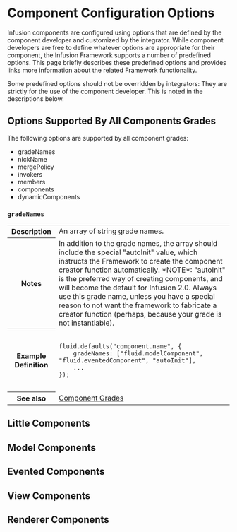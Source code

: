 # Component Configuration Options #

Infusion components are configured using options that are defined by the component developer and customized by the integrator. While component developers are free to define whatever options are appropriate for their component, the Infusion Framework supports a number of predefined options. This page briefly describes these predefined options and provides links more information about the related Framework functionality.

Some predefined options should not be overridden by integrators: They are strictly for the use of the component developer. This is noted in the descriptions below.

## Options Supported By All Components Grades ##

The following options are supported by all component grades:
* gradeNames
* nickName
* mergePolicy
* invokers
* members
* components
* dynamicComponents

### `gradeNames` ###
<table>
  <tr>
    <th>Description</th>
    <td>An array of string grade names.</td>
  </tr>
  <tr>
    <th>Notes</th>
    <td>In addition to the grade names, the array should include the special "autoInit" value, which instructs the Framework to create the component creator function automatically.
        *NOTE*: "autoInit" is the preferred way of creating components, and will become the default for Infusion 2.0. Always use this grade name, unless you have a special reason to not want the framework to fabricate a creator function (perhaps, because your grade is not instantiable).</td>
  </tr>
  <tr>
    <th>Example Definition</th>
    <td><pre>
<code>
fluid.defaults("component.name", {
    gradeNames: ["fluid.modelComponent", "fluid.eventedComponent", "autoInit"],
    ...
});
</code>
</pre></td>
  </tr>
  <tr>
    <th>See also</th>
    <td><a href="ComponentGrades.md">Component Grades</a></td>
  </tr>
</table>

## Little Components ##


## Model Components ##


## Evented Components ##


## View Components ##


## Renderer Components ##



